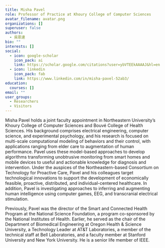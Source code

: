 ```yaml
---
title: Misha Pavel
role: Professor of Practice at Khoury College of Computer Sciences
avatar_filename: avatar.png
organizations: []
superuser: false
authors:
  - 吳恩達
bio: ""
interests: []
social:
  - icon: google-scholar
    icon_pack: ai
    link: https://scholar.google.com/citations?user=ybVTEEkAAAAJ&hl=en
  - icon: linkedin
    icon_pack: fab
    link: https://www.linkedin.com/in/misha-pavel-52ab3/
education:
  courses: []
email: ""
user_groups:
  - Researchers
  - Visitors
---
```

Misha Pavel holds a joint faculty appointment in Northeastern University’s Khoury College of Computer Sciences and Bouvé College of Health Sciences. His background comprises electrical engineering, computer science, and experimental psychology, and his research is focused on multi-scale computational modeling of behaviors and their control, with applications ranging from elder care to augmentation of human performance. Pavel uses these model-based approaches to develop algorithms transforming unobtrusive monitoring from smart homes and mobile devices to useful and actionable knowledge for diagnosis and intervention. Under the auspices of the Northeastern-based Consortium on Technology for Proactive Care, Pavel and his colleagues target technological innovations to support the development of economically feasible, proactive, distributed, and individual-centered healthcare. In addition, Pavel is investigating approaches to inferring and augmenting human intelligence using computer games, EEG, and transcranial electrical stimulation.

Previously, Pavel was the director of the Smart and Connected Health Program at the National Science Foundation, a program co-sponsored by the National Institutes of Health. Earlier, he served as the chair of the Department of Biomedical Engineering at Oregon Health & Science University, a Technology Leader at AT&T Laboratories, a member of the technical staff at Bell Laboratories, and a faculty member at Stanford University and New York University. He is a senior life member of IEEE.